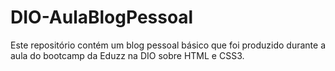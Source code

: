 # DIO-AulaBlogPessoal
Este repositório contém um blog pessoal básico que foi produzido durante a aula do bootcamp  da Eduzz na DIO sobre HTML e CSS3.
